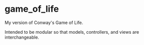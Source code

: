 game_of_life
============

My version of Conway's Game of Life.

Intended to be modular so that models, controllers, and views are
interchangeable.
